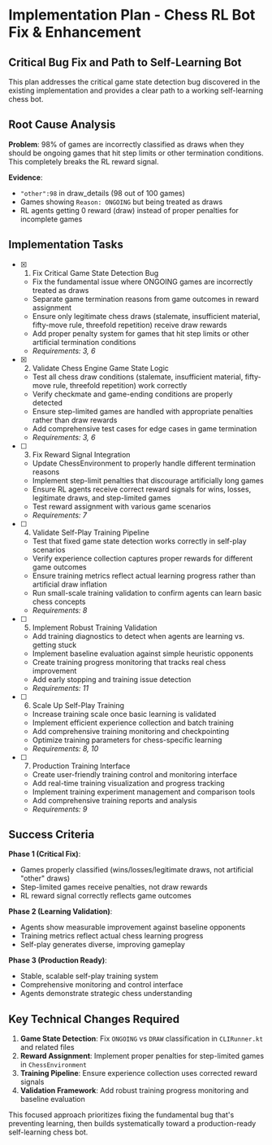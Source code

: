 # Implementation Plan - Chess RL Bot Fix & Enhancement

## Critical Bug Fix and Path to Self-Learning Bot

This plan addresses the critical game state detection bug discovered in the existing implementation and provides a clear path to a working self-learning chess bot.

## Root Cause Analysis

**Problem**: 98% of games are incorrectly classified as draws when they should be ongoing games that hit step limits or other termination conditions. This completely breaks the RL reward signal.

**Evidence**: 
- `"other":98` in draw_details (98 out of 100 games)
- Games showing `Reason: ONGOING` but being treated as draws
- RL agents getting 0 reward (draw) instead of proper penalties for incomplete games

## Implementation Tasks

- [x] 1. Fix Critical Game State Detection Bug
  - Fix the fundamental issue where ONGOING games are incorrectly treated as draws
  - Separate game termination reasons from game outcomes in reward assignment
  - Ensure only legitimate chess draws (stalemate, insufficient material, fifty-move rule, threefold repetition) receive draw rewards
  - Add proper penalty system for games that hit step limits or other artificial termination conditions
  - _Requirements: 3, 6_

- [x] 2. Validate Chess Engine Game State Logic
  - Test all chess draw conditions (stalemate, insufficient material, fifty-move rule, threefold repetition) work correctly
  - Verify checkmate and game-ending conditions are properly detected
  - Ensure step-limited games are handled with appropriate penalties rather than draw rewards
  - Add comprehensive test cases for edge cases in game termination
  - _Requirements: 3, 6_

- [ ] 3. Fix Reward Signal Integration
  - Update ChessEnvironment to properly handle different termination reasons
  - Implement step-limit penalties that discourage artificially long games
  - Ensure RL agents receive correct reward signals for wins, losses, legitimate draws, and step-limited games
  - Test reward assignment with various game scenarios
  - _Requirements: 7_

- [ ] 4. Validate Self-Play Training Pipeline
  - Test that fixed game state detection works correctly in self-play scenarios
  - Verify experience collection captures proper rewards for different game outcomes
  - Ensure training metrics reflect actual learning progress rather than artificial draw inflation
  - Run small-scale training validation to confirm agents can learn basic chess concepts
  - _Requirements: 8_

- [ ] 5. Implement Robust Training Validation
  - Add training diagnostics to detect when agents are learning vs. getting stuck
  - Implement baseline evaluation against simple heuristic opponents
  - Create training progress monitoring that tracks real chess improvement
  - Add early stopping and training issue detection
  - _Requirements: 11_

- [ ] 6. Scale Up Self-Play Training
  - Increase training scale once basic learning is validated
  - Implement efficient experience collection and batch training
  - Add comprehensive training monitoring and checkpointing
  - Optimize training parameters for chess-specific learning
  - _Requirements: 8, 10_

- [ ] 7. Production Training Interface
  - Create user-friendly training control and monitoring interface
  - Add real-time training visualization and progress tracking
  - Implement training experiment management and comparison tools
  - Add comprehensive training reports and analysis
  - _Requirements: 9_

## Success Criteria

**Phase 1 (Critical Fix)**: 
- Games properly classified (wins/losses/legitimate draws, not artificial "other" draws)
- Step-limited games receive penalties, not draw rewards
- RL reward signal correctly reflects game outcomes

**Phase 2 (Learning Validation)**:
- Agents show measurable improvement against baseline opponents
- Training metrics reflect actual chess learning progress
- Self-play generates diverse, improving gameplay

**Phase 3 (Production Ready)**:
- Stable, scalable self-play training system
- Comprehensive monitoring and control interface
- Agents demonstrate strategic chess understanding

## Key Technical Changes Required

1. **Game State Detection**: Fix `ONGOING` vs `DRAW` classification in `CLIRunner.kt` and related files
2. **Reward Assignment**: Implement proper penalties for step-limited games in `ChessEnvironment`
3. **Training Pipeline**: Ensure experience collection uses corrected reward signals
4. **Validation Framework**: Add robust training progress monitoring and baseline evaluation

This focused approach prioritizes fixing the fundamental bug that's preventing learning, then builds systematically toward a production-ready self-learning chess bot.